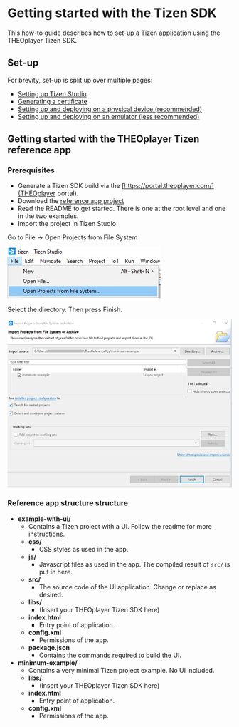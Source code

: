 # Getting started with the Tizen SDK
This how-to guide describes how to set-up a Tizen application using the THEOplayer Tizen SDK.

## Set-up
For brevity, set-up is split up over multiple pages:
* [Setting up Tizen Studio](01-installing-tizen-studio.md)
* [Generating a certificate](02-generating-a-certificate.md)
* [Setting up and deploying on a physical device (recommended)](03-setting-up-physical.md)
* [Setting up and deploying on an emulator (less recommended)](04-setting-up-emulator.md)

## Getting started with the THEOplayer Tizen reference app

### Prerequisites
* Generate a Tizen SDK build via the [https://portal.theoplayer.com/](THEOplayer portal).
* Download the [reference app project](https://github.com/THEOplayer/tizen-app)
* Read the README to get started. There is one at the root level and one in the two examples.
* Import the project in Tizen Studio

Go to File -> Open Projects from File System

![](../../../assets/img/import-1.jpg)

Select the directory. Then press Finish.

![](../../../assets/img/import-2.jpg)

### Reference app structure structure

*   **example-with-ui/**
    *   Contains a Tizen project with a UI. Follow the readme for more instructions.
    *   **css/**
        *   CSS styles as used in the app.
    *   **js/**
        *   Javascript files as used in the app. The compiled result of `src/` is put in here.
    *   **src/**
        *   The source code of the UI application. Change or replace as desired.
    *   **libs/**
        *   (Insert your THEOplayer Tizen SDK here)
    *   **index.html**
        *   Entry point of application.
    *   **config.xml**
        *   Permissions of the app.
    *   **package.json**
        *   Contains the commands required to build the UI.
*   **minimum-example/**
    *   Contains a very minimal Tizen project example. No UI included. 
    *   **libs/**
        *   (Insert your THEOplayer Tizen SDK here)
    *   **index.html**
        *   Entry point of application.
    *   **config.xml**
        *   Permissions of the app.